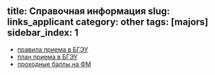 title: Справочная информация
slug: links_applicant
category: other
tags: [majors]
sidebar_index: 1
---

- [правила приема в БГЭУ](http://bseu.by/russian/abiturient/meeting.htm)
- [план приема в БГЭУ](http://bseu.by/russian/abiturient/plan.htm)
- [проходные баллы на ФМ](/files/scores.xls)
